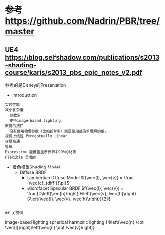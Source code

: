 # 参考 https://github.com/Nadrin/PBR/tree/master

## UE4 https://blog.selfshadow.com/publications/s2013-shading-course/karis/s2013_pbs_epic_notes_v2.pdf
参考的是Disney的Presentation

- Introduction
```
实时性能
减小复杂度
  参数少
  支持image-based lighting
直觉的接口
  没有使用物理参数（比如折射率）而是使用能简单理解的值。
视觉上线性 Perceptually Linear
容易精通
鲁棒
Expressive 能覆盖显示世界中99%的材质
Flexible 灵活的
```


- 着色模型Shading Model
  - Diffuse BRDF 
    - Lambertian Diffuse Model $f(\vec{l}, \vec{v}) = \frac {\vec{c}_{diff}}{\pi}$
    - Microfacet Specular BRDF $f(\vec{l}, \vec{v}) = \frac{D\left(\vec{h}\right) F\left(\vec{v}, \vec{h}\right) G\left(\vec{l}, \vec{v}, \vec{h}\right)}{2}$
      
```

## 关键词
```
image-based lighting
spherical harmonic lighting
{4\left(\vec{n} \dot \vec{l}\right)\left(\vec{n} \dot \vec{v}\right)}
```
